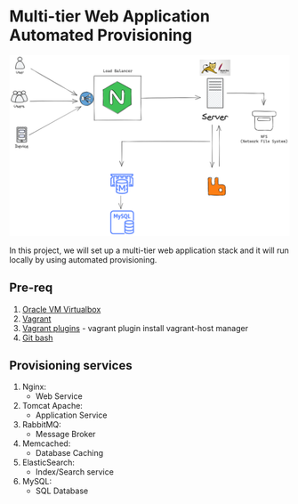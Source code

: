 # Multi-tier Web Application Automated Provisioning

![diagram-picture](./picture/diagram.png)

In this project, we will set up a multi-tier web application stack and it will run locally by using automated provisioning. 


## Pre-req

1. [Oracle VM Virtualbox](https://www.virtualbox.org/)
2. [Vagrant](https://www.vagrantup.com/)
3. [Vagrant plugins](https://github.com/devopsgroup-io/vagrant-hostmanager) - vagrant plugin install vagrant-host manager
4. [Git bash](https://git-scm.com/downloads) 

## Provisioning services

1. Nginx:
   - Web Service
3. Tomcat Apache:
   - Application Service
5. RabbitMQ:
   - Message Broker
7. Memcached:
   - Database Caching
9. ElasticSearch:
   - Index/Search service
11. MySQL:
    - SQL Database

